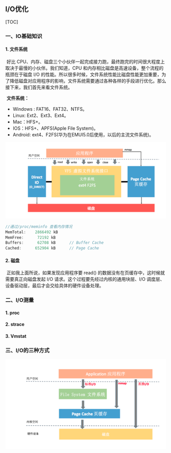## I/O优化

[TOC]

### 一、IO基础知识

#### 1. 文件系统

​	好比 CPU、内存、磁盘三个小伙伴一起完成接力跑，最终跑完的时间很大程度上取决于最慢的小伙伴。我们知道，CPU 和内存相比磁盘是高速设备，整个流程的瓶颈在于磁盘 I/O 的性能。所以很多时候，文件系统性能比磁盘性能更加重要，为了降低磁盘对应用程序的影响，文件系统需要通过各种各样的手段进行优化。那么接下来，我们首先来看文件系统。

​	**文件系统：**

- Windows : FAT16、FAT32、NTFS。
- Linux: Ext2、Ext3、Ext4。
- Mac：HFS+。
- IOS：HFS+、APFS(Apple File System)。
- Android: ext4、F2FS(华为在EMUI5.0后使用，以后的主流文件系统)。

<img src="images/apm_io_fs.png" style="zoom:80%;" />

```java
//通过/proc/meminfo 查看内存情况 
MemTotal:    2866492 kB
MemFree:      72192 kB
Buffers:      62708 kB      // Buffer Cache
Cached:      652904 kB      // Page Cache
```

#### 2. 磁盘

​	正如我上面所说，如果发现应用程序要 read() 的数据没有在页缓存中，这时候就需要真正向磁盘发起 I/O 请求。这个过程要先经过内核的通用块层、I/O 调度层、设备驱动层，最后才会交给具体的硬件设备处理。

### 二、I/O测量

#### 1. proc

#### 2. strace

#### 3. Vmstat

### 三、I/O的三种方式

<img src="images/apm_io_three_type.png" style="zoom:80%;" />